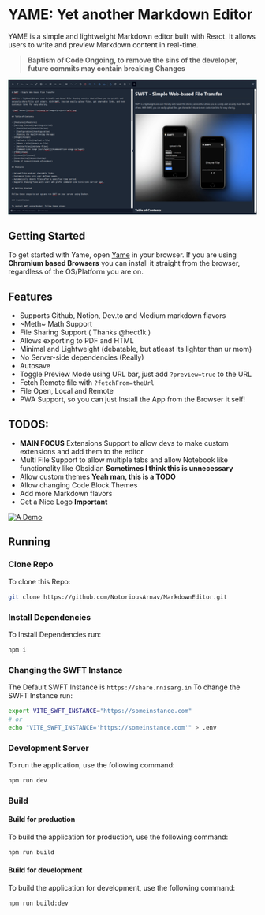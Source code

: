 # YAME: Yet another Markdown Editor
YAME is a simple and lightweight Markdown editor built with React. It allows users to write and preview Markdown content in real-time.

> **Baptism of Code Ongoing, to remove the sins of the developer, future commits may contain breaking Changes**

![Screenshot](public/screenshot-1.png)

## Getting Started
To get started with Yame, open [Yame](https://notoriousarnav.github.io/MarkdownEditor/) in your browser. If you are using **Chromium based Browsers** you can install it straight from the browser, regardless of the OS/Platform you are on. 

## Features
- Supports Github, Notion, Dev.to and Medium markdown flavors
- ~Meth~ Math Support
- File Sharing Support ( Thanks @hect1k )
- Allows exporting to PDF and HTML
- Minimal and Lightweight (debatable, but atleast its lighter than ur mom)
- No Server-side dependencies (Really)
- Autosave
- Toggle Preview Mode using URL bar, just add `?preview=true` to the URL
- Fetch Remote file with `?fetchFrom=theUrl`
- File Open, Local and Remote
- PWA Support, so you can just Install the App from the Browser it self!

## TODOS:
- **MAIN FOCUS** Extensions Support to allow devs to make custom extensions and add them to the editor
- Multi File Support to allow multiple tabs and allow Notebook like functionality like Obsidian **Sometimes I think this is unnecessary**
- Allow custom themes **Yeah man, this is a TODO**
- Allow changing Code Block Themes
- Add more Markdown flavors
- Get a Nice Logo **Important**

[![A Demo](https://i.ytimg.com/vi/ufgCsc758yw/hqdefault.jpg "Markdown Editor")](https://www.youtube.com/watch?v=ufgCsc758yw)

## Running
### Clone Repo
To clone this Repo:
```bash
git clone https://github.com/NotoriousArnav/MarkdownEditor.git
```
### Install Dependencies
To Install Dependencies run:
```bash
npm i
```

### Changing the SWFT Instance
The Default SWFT Instance is `https://share.nnisarg.in`
To change the SWFT Instance run:
```bash
export VITE_SWFT_INSTANCE="https://someinstance.com"
# or
echo "VITE_SWFT_INSTANCE='https://someinstance.com'" > .env
```

### Development Server
To run the application, use the following command:
```bash
npm run dev
```
### Build
#### Build for production
To build the application for production, use the following command:
```bash
npm run build
```
#### Build for development
To build the application for development, use the following command:
```bash
npm run build:dev
```

